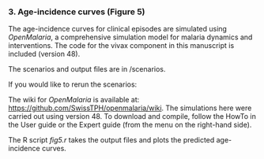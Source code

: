 

### 3. Age-incidence curves (Figure 5)

The age-incidence curves for clinical episodes are simulated using _OpenMalaria_, a comprehensive simulation model for malaria dynamics and interventions. The code for the vivax component in this manuscript is included (version 48).

The scenarios and output files are in /scenarios. 

If you would like to rerun the scenarios:

The wiki for _OpenMalaria_ is available at: https://github.com/SwissTPH/openmalaria/wiki. The simulations here were carried out using version 48. 
To download and compile, follow the HowTo in the User guide or the Expert guide (from the menu on the right-hand side).

The R script _fig5.r_ takes the output files and plots the predicted age-incidence curves.   

